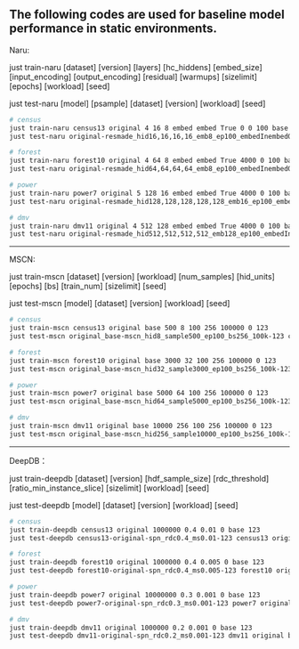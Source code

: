 ## The following codes are used for baseline model performance in static environments.

Naru: 

just train-naru [dataset] [version] [layers] [hc_hiddens] [embed_size]
[input_encoding] [output_encoding] [residual] [warmups] [sizelimit] [epochs] [workload] [seed]

just test-naru [model] [psample] [dataset] [version] [workload] [seed]

```bash
# census
just train-naru census13 original 4 16 8 embed embed True 0 0 100 base 123
just test-naru original-resmade_hid16,16,16,16_emb8_ep100_embedInembedOut_warm0-123 2000 census13 original base 123

# forest
just train-naru forest10 original 4 64 8 embed embed True 4000 0 100 base 123
just test-naru original-resmade_hid64,64,64,64_emb8_ep100_embedInembedOut_warm4000-123 2000 forest10 original base 123

# power
just train-naru power7 original 5 128 16 embed embed True 4000 0 100 base 123
just test-naru original-resmade_hid128,128,128,128,128_emb16_ep100_embedInembedOut_warm4000-123 2000 power7 original base 123

# dmv
just train-naru dmv11 original 4 512 128 embed embed True 4000 0 100 base 123
just test-naru original-resmade_hid512,512,512,512_emb128_ep100_embedInembedOut_warm4000-123 2000 dmv11 original base 123
```

-------------------------------------------------------------------------------------------------------

MSCN:

just train-mscn [dataset] [version] [workload] [num_samples] [hid_units] [epochs] [bs] [train_num] [sizelimit] [seed]

just test-mscn [model] [dataset] [version] [workload] [seed]

```bash
# census
just train-mscn census13 original base 500 8 100 256 100000 0 123
just test-mscn original_base-mscn_hid8_sample500_ep100_bs256_100k-123 census13 original base 123

# forest
just train-mscn forest10 original base 3000 32 100 256 100000 0 123
just test-mscn original_base-mscn_hid32_sample3000_ep100_bs256_100k-123 forest10 original base 123

# power
just train-mscn power7 original base 5000 64 100 256 100000 0 123
just test-mscn original_base-mscn_hid64_sample5000_ep100_bs256_100k-123 power7 original base 123

# dmv
just train-mscn dmv11 original base 10000 256 100 256 100000 0 123
just test-mscn original_base-mscn_hid256_sample10000_ep100_bs256_100k-123 dmv11 original base 123
```

-----------------------------------------------------------------------------------

DeepDB：

just train-deepdb [dataset] [version] [hdf_sample_size] [rdc_threshold] [ratio_min_instance_slice] [sizelimit] [workload] [seed]

just test-deepdb [model] [dataset] [version] [workload] [seed]

```bash
# census
just train-deepdb census13 original 1000000 0.4 0.01 0 base 123
just test-deepdb census13-original-spn_rdc0.4_ms0.01-123 census13 original base 123

# forest
just train-deepdb forest10 original 1000000 0.4 0.005 0 base 123
just test-deepdb forest10-original-spn_rdc0.4_ms0.005-123 forest10 original base 123

# power
just train-deepdb power7 original 10000000 0.3 0.001 0 base 123
just test-deepdb power7-original-spn_rdc0.3_ms0.001-123 power7 original base 123

# dmv
just train-deepdb dmv11 original 1000000 0.2 0.001 0 base 123
just test-deepdb dmv11-original-spn_rdc0.2_ms0.001-123 dmv11 original base 123
```

